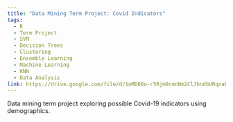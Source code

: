 ```yaml
---
title: "Data Mining Term Project: Covid Indicators"
tags:
  - R
  - Term Project
  - SVM
  - Decision Trees
  - Clustering
  - Ensemble Learning
  - Machine Learning
  - KNN
  - Data Analysis
link: https://drive.google.com/file/d/1oMD66o-r5Rjm9cmnNm2ClJhndbURqxaR/view?usp=sharing
---
```

Data mining term project exploring possible Covid-19 indicators using demographics.
